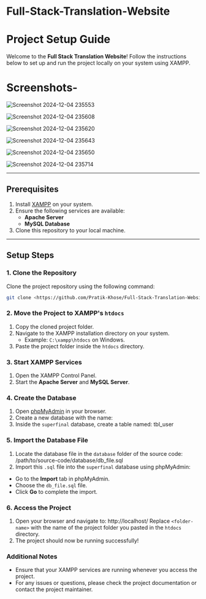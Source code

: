 # Full-Stack-Translation-Website

# Project Setup Guide

Welcome to the **Full Stack Translation Website**! Follow the instructions below to set up and run the project locally on your system using XAMPP.

# Screenshots-
![Screenshot 2024-12-04 235553](https://github.com/user-attachments/assets/aeb63a46-8b7f-4c15-a6d3-37f72a449aa2)

![Screenshot 2024-12-04 235608](https://github.com/user-attachments/assets/a940ab39-d05b-44d3-ae39-c95a28d11a5e)

![Screenshot 2024-12-04 235620](https://github.com/user-attachments/assets/541ffdfa-11b1-4f06-8342-cca92772ecfe)

![Screenshot 2024-12-04 235643](https://github.com/user-attachments/assets/4101289e-7805-4188-bd49-ff1071560105)

![Screenshot 2024-12-04 235650](https://github.com/user-attachments/assets/cdf9f3b3-f485-410f-8da6-5302a7f90116)

![Screenshot 2024-12-04 235714](https://github.com/user-attachments/assets/8eba28d4-65d4-48e0-95eb-5d7a656b49f8)


---

## Prerequisites

1. Install [XAMPP](https://www.apachefriends.org/index.html) on your system.
2. Ensure the following services are available:
   - **Apache Server**
   - **MySQL Database**
3. Clone this repository to your local machine.

---

## Setup Steps

### 1. Clone the Repository
Clone the project repository using the following command:
```bash
git clone <https://github.com/Pratik-Khose/Full-Stack-Translation-Website.git>
```

### 2. Move the Project to XAMPP's `htdocs`

1. Copy the cloned project folder.
2. Navigate to the XAMPP installation directory on your system.
   - Example: `C:\xampp\htdocs` on Windows.
3. Paste the project folder inside the `htdocs` directory.

### 3. Start XAMPP Services

1. Open the XAMPP Control Panel.
2. Start the **Apache Server** and **MySQL Server**.

### 4. Create the Database

1. Open [phpMyAdmin](http://localhost/phpmyadmin/) in your browser.
2. Create a new database with the name:
3. Inside the `superfinal` database, create a table named: tbl_user

### 5. Import the Database File

1. Locate the database file in the `database` folder of the source code: /path/to/source-code/database/db_file.sql
2. Import this `.sql` file into the `superfinal` database using phpMyAdmin:
- Go to the **Import** tab in phpMyAdmin.
- Choose the `db_file.sql` file.
- Click **Go** to complete the import.

### 6. Access the Project

1. Open your browser and navigate to: http://localhost/<folder-name>
Replace `<folder-name>` with the name of the project folder you pasted in the `htdocs` directory.
2. The project should now be running successfully!

### Additional Notes

- Ensure that your XAMPP services are running whenever you access the project.
- For any issues or questions, please check the project documentation or contact the project maintainer.
